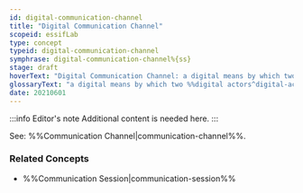 ```yaml
---
id: digital-communication-channel
title: "Digital Communication Channel"
scopeid: essifLab
type: concept
typeid: digital-communication-channel
symphrase: digital-communication-channel%{ss}
stage: draft
hoverText: "Digital Communication Channel: a digital means by which two Digital Actors can exchange messages with one another."
glossaryText: "a digital means by which two %%digital actors^digital-actor%% can exchange messages with one another."
date: 20210601
---
```


:::info Editor's note
Additional content is needed here.
:::

See: %%Communication Channel|communication-channel%%.

### Related Concepts
- %%Communication Session|communication-session%%